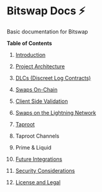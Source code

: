 # Bitswap Docs ⚡

Basic documentation for Bitswap

**Table of Contents**

1. [Introduction](https://github.com/BitSwap-BiFi/bitswap-docs/blob/main/content/introduction.md)
     
2. [Project Architecture](https://github.com/BitSwap-BiFi/bitswap-docs/blob/main/content/architecture.md)
  
3. [DLCs (Discreet Log Contracts)](https://github.com/BitSwap-BiFi/bitswap-docs/blob/main/content/dlcs.md)

4. [Swaps On-Chain](https://github.com/BitSwap-BiFi/bitswap-docs/blob/main/content/swaps_on_chain.md)
  

5. [Client Side Validation](https://github.com/BitSwap-BiFi/bitswap-docs/blob/main/content/csv.md)
  

6. [Swaps on the Lightning Network](https://github.com/BitSwap-BiFi/bitswap-docs/blob/main/content/swaps_ln.md)
 

7. [Taproot](https://github.com/BitSwap-BiFi/bitswap-docs/blob/main/content/taproot.md)

8. Taproot Channels

9. Prime & Liquid 
   

11. [Future Integrations](https://github.com/BitSwap-BiFi/bitswap-docs/blob/main/content/integrations.md)


12. [Security Considerations](https://github.com/BitSwap-BiFi/bitswap-docs/blob/main/content/security.md)
     

14. [License and Legal](https://github.com/BitSwap-BiFi/bitswap-docs/blob/main/content/legal.md)


